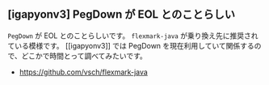 ## [igapyonv3] PegDown が EOL とのことらしい

`PegDown` が EOL とのことらしいです。
`flexmark-java` が乗り換え先に推奨されている模様です。
[[igapyonv3]] では PegDown を現在利用していて関係するので、どこかで時間とって調べてみたいです。

* https://github.com/vsch/flexmark-java

